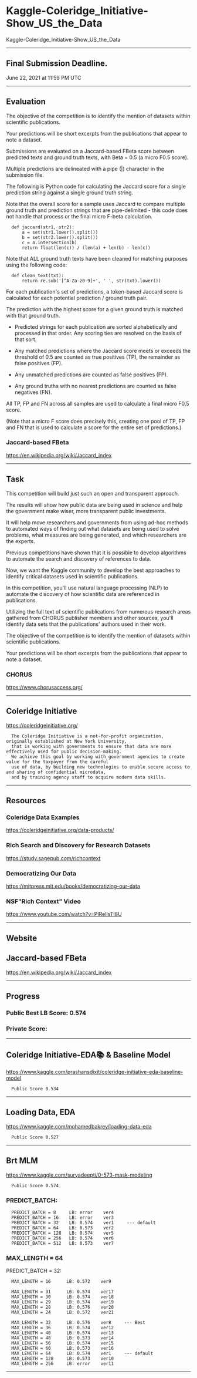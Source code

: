 # Kaggle-Coleridge_Initiative-Show_US_the_Data
Kaggle-Coleridge_Initiative-Show_US_the_Data


-------

## Final Submission Deadline.

June 22, 2021 at 11:59 PM UTC

-------

## Evaluation

The objective of the competition is to identify the mention of datasets within scientific publications. 

Your predictions will be short excerpts from the publications that appear to note a dataset.

Submissions are evaluated on a Jaccard-based FBeta score between predicted texts and ground truth texts, with Beta = 0.5 (a micro F0.5 score). 

Multiple predictions are delineated with a pipe (|) character in the submission file.

The following is Python code for calculating the Jaccard score for a single prediction string against a single ground truth string. 

Note that the overall score for a sample uses Jaccard to compare multiple ground truth and prediction strings that are pipe-delimited - this code does not handle that process or the final micro F-beta calculation.

      def jaccard(str1, str2): 
          a = set(str1.lower().split()) 
          b = set(str2.lower().split())
          c = a.intersection(b)
          return float(len(c)) / (len(a) + len(b) - len(c))

Note that ALL ground truth texts have been cleaned for matching purposes using the following code:

      def clean_text(txt):
          return re.sub('[^A-Za-z0-9]+', ' ', str(txt).lower())

For each publication's set of predictions, a token-based Jaccard score is calculated for each potential prediction / ground truth pair. 

The prediction with the highest score for a given ground truth is matched with that ground truth.

- Predicted strings for each publication are sorted alphabetically and processed in that order. Any scoring ties are resolved on the basis of that sort.

- Any matched predictions where the Jaccard score meets or exceeds the threshold of 0.5 are counted as true positives (TP), the remainder as false positives (FP).

- Any unmatched predictions are counted as false positives (FP).

- Any ground truths with no nearest predictions are counted as false negatives (FN).

All TP, FP and FN across all samples are used to calculate a final micro F0.5 score. 

(Note that a micro F score does precisely this, creating one pool of TP, FP and FN that is used to calculate a score for the entire set of predictions.)



### Jaccard-based FBeta 
https://en.wikipedia.org/wiki/Jaccard_index



-------

## Task

This competition will build just such an open and transparent approach. 

The results will show how public data are being used in science and help the government make wiser, more transparent public investments. 

It will help move researchers and governments from using ad-hoc methods to automated ways of finding out what datasets are being used to solve problems, what measures are being generated, and which researchers are the experts. 

Previous competitions have shown that it is possible to develop algorithms to automate the search and discovery of references to data. 

Now, we want the Kaggle community to develop the best approaches to identify critical datasets used in scientific publications.


In this competition, you'll use natural language processing (NLP) to automate the discovery of how scientific data are referenced in publications. 

Utilizing the full text of scientific publications from numerous research areas gathered from CHORUS publisher members and other sources, you'll identify data sets that the publications' authors used in their work.

The objective of the competition is to identify the mention of datasets within scientific publications. 

Your predictions will be short excerpts from the publications that appear to note a dataset.



### CHORUS 
https://www.chorusaccess.org/

-------

## Coleridge Initiative
https://coleridgeinitiative.org/


      The Coleridge Initiative is a not-for-profit organization, originally established at New York University, 
      that is working with governments to ensure that data are more effectively used for public decision-making. 
      We achieve this goal by working with government agencies to create value for the taxpayer from the careful 
      use of data, by building new technologies to enable secure access to and sharing of confidential microdata, 
      and by training agency staff to acquire modern data skills.



-------

## Resources


### Coleridge Data Examples
https://coleridgeinitiative.org/data-products/

### Rich Search and Discovery for Research Datasets
https://study.sagepub.com/richcontext

### Democratizing Our Data
https://mitpress.mit.edu/books/democratizing-our-data

### NSF"Rich Context" Video
https://www.youtube.com/watch?v=PIReIlsTI8U


-------

## Website

## Jaccard-based FBeta
https://en.wikipedia.org/wiki/Jaccard_index

-------

## Progress

### Public Best LB Score: 0.574

### Private Score: 





-------

## Coleridge Initiative-EDA📚 & Baseline Model
https://www.kaggle.com/prashansdixit/coleridge-initiative-eda-baseline-model


      Public Score 0.534




-------

## Loading Data, EDA
https://www.kaggle.com/mohamedbakrey/loading-data-eda

      Public Score 0.527

-------

## Brt MLM
https://www.kaggle.com/suryadeepti/0-573-mask-modeling

      Public Score 0.574
      
### PREDICT_BATCH:

      PREDICT_BATCH = 8     LB: error    ver4
      PREDICT_BATCH = 16    LB: error    ver3
      PREDICT_BATCH = 32    LB: 0.574    ver1     --- default
      PREDICT_BATCH = 64    LB: 0.573    ver2
      PREDICT_BATCH = 128   LB: 0.574    ver5
      PREDICT_BATCH = 256   LB: 0.574    ver6
      PREDICT_BATCH = 512   LB: 0.573    ver7


### MAX_LENGTH = 64
PREDICT_BATCH = 32:

      MAX_LENGTH = 16      LB: 0.572    ver9
      
      MAX_LENGTH = 31      LB: 0.574    ver17
      MAX_LENGTH = 30      LB: 0.574    ver18
      MAX_LENGTH = 29      LB: 0.574    ver19
      MAX_LENGTH = 28      LB: 0.576    ver20
      MAX_LENGTH = 24      LB: 0.572    ver21
    
      MAX_LENGTH = 32      LB: 0.576    ver8     --- Best      
      MAX_LENGTH = 36      LB: 0.574    ver12
      MAX_LENGTH = 40      LB: 0.574    ver13
      MAX_LENGTH = 48      LB: 0.573    ver14
      MAX_LENGTH = 56      LB: 0.574    ver15
      MAX_LENGTH = 60      LB: 0.573    ver16            
      MAX_LENGTH = 64      LB: 0.574    ver1     --- default
      MAX_LENGTH = 128     LB: 0.573    ver10
      MAX_LENGTH = 256     LB: error    ver11
    

     
-------

